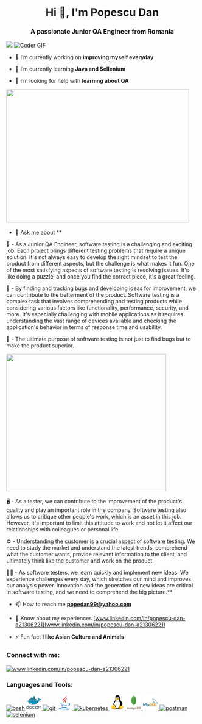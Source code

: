 <h1 align="center">Hi 👋, I'm Popescu Dan</h1>
<h3 align="center">A passionate Junior QA Engineer from Romania</h3>

<img src="popescu_dan.gif" width="500">
<!-- For GIF to make https://codesandbox.io/s/github-profile-2ijk7?file=/src/main.js
 Video go GIF https://ezgif.com/
To Record Screen: https://ezgif.com/-->

<img src="https://media.giphy.com/media/SWoSkN6DxTszqIKEqv/giphy.gif" alt="Coder GIF" width="500">


- 🔭 I’m currently working on **improving myself everyday**

- 🌱 I’m currently learning **Java and Sellenium**

- 🤝 I’m looking for help with **learning about QA**

<div>
<img src="https://www.transperfect.com/sites/default/files/styles/responsive_image_2000/public/media/image/Learning%20About%20Quality%20The%20Difference%20Between%20QA%20%26%20QC.jpg?itok=y3_PRKlh" height="350" width="480">
</div>


- 💬 Ask me about **

 📒 - As a Junior QA Engineer, software testing is a challenging and exciting job. Each project brings different testing problems that require a unique solution. It's not always easy to develop the right mindset to test the product from different aspects, but the challenge is what makes it fun. One of the most satisfying aspects of software testing is resolving issues. It's like doing a puzzle, and once you find the correct piece, it's a great feeling. 

📘 - By finding and tracking bugs and developing ideas for improvement, we can contribute to the betterment of the product. Software testing is a complex task that involves comprehending and testing products while considering various factors like functionality, performance, security, and more. It's especially challenging with mobile applications as it requires understanding the vast range of devices available and checking the application's behavior in terms of response time and usability. 

📖 - The ultimate purpose of software testing is not just to find bugs but to make the product superior.


<img src="https://cdn-gcp.new.marutitech.com/56a1bdf8-continuous-process-improvement3.jpg" height="360" width="420">



🖥️ - As a tester, we can contribute to the improvement of the product's quality and play an important role in the company. Software testing also allows us to critique other people's work, which is an asset in this job. However, it's important to limit this attitude to work and not let it affect our relationships with colleagues or personal life. 

⚙️ - Understanding the customer is a crucial aspect of software testing. We need to study the market and understand the latest trends, comprehend what the customer wants, provide relevant information to the client, and ultimately think like the customer and work on the product. 

👨‍💻 - As software testers, we learn quickly and implement new ideas. We experience challenges every day, which stretches our mind and improves our analysis power. Innovation and the generation of new ideas are critical in software testing, and we need to comprehend the big picture.**

- 📫 How to reach me **popedan99@yahoo.com**

- 📄 Know about my experiences [www.linkedin.com/in/popescu-dan-a21306221](www.linkedin.com/in/popescu-dan-a21306221)

- ⚡ Fun fact **I like Asian Culture and Animals**

<h3 align="left">Connect with me:</h3>
<p align="left">
<a href="https://linkedin.com/in/www.linkedin.com/in/popescu-dan-a21306221" target="blank"><img align="center" src="https://raw.githubusercontent.com/rahuldkjain/github-profile-readme-generator/master/src/images/icons/Social/linked-in-alt.svg" alt="www.linkedin.com/in/popescu-dan-a21306221" height="30" width="40" /></a>
</p>

<h3 align="left">Languages and Tools:</h3>
<p align="left"> <a href="https://www.gnu.org/software/bash/" target="_blank" rel="noreferrer"> <img src="https://www.vectorlogo.zone/logos/gnu_bash/gnu_bash-icon.svg" alt="bash" width="40" height="40"/> </a> <a href="https://www.docker.com/" target="_blank" rel="noreferrer"> <img src="https://raw.githubusercontent.com/devicons/devicon/master/icons/docker/docker-original-wordmark.svg" alt="docker" width="40" height="40"/> </a> <a href="https://git-scm.com/" target="_blank" rel="noreferrer"> <img src="https://www.vectorlogo.zone/logos/git-scm/git-scm-icon.svg" alt="git" width="40" height="40"/> </a> <a href="https://www.java.com" target="_blank" rel="noreferrer"> <img src="https://raw.githubusercontent.com/devicons/devicon/master/icons/java/java-original.svg" alt="java" width="40" height="40"/> </a> <a href="https://kubernetes.io" target="_blank" rel="noreferrer"> <img src="https://www.vectorlogo.zone/logos/kubernetes/kubernetes-icon.svg" alt="kubernetes" width="40" height="40"/> </a> <a href="https://www.linux.org/" target="_blank" rel="noreferrer"> <img src="https://raw.githubusercontent.com/devicons/devicon/master/icons/linux/linux-original.svg" alt="linux" width="40" height="40"/> </a> <a href="https://www.mongodb.com/" target="_blank" rel="noreferrer"> <img src="https://raw.githubusercontent.com/devicons/devicon/master/icons/mongodb/mongodb-original-wordmark.svg" alt="mongodb" width="40" height="40"/> </a> <a href="https://www.mysql.com/" target="_blank" rel="noreferrer"> <img src="https://raw.githubusercontent.com/devicons/devicon/master/icons/mysql/mysql-original-wordmark.svg" alt="mysql" width="40" height="40"/> </a> <a href="https://postman.com" target="_blank" rel="noreferrer"> <img src="https://www.vectorlogo.zone/logos/getpostman/getpostman-icon.svg" alt="postman" width="40" height="40"/> </a> <a href="https://www.selenium.dev" target="_blank" rel="noreferrer"> <img src="https://raw.githubusercontent.com/detain/svg-logos/780f25886640cef088af994181646db2f6b1a3f8/svg/selenium-logo.svg" alt="selenium" width="40" height="40"/> </a> </p>

